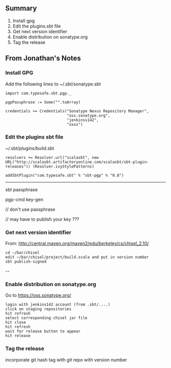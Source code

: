 ## Summary
1. Install gpg
2. Edit the plugins.sbt file
3. Get next version identifier
4. Enable distribution on sonatype.org
5. Tag the release

## From Jonathan's Notes
### Install GPG
Add the following lines to ~/.sbt/sonatype.sbt
```
import com.typesafe.sbt.pgp._

pgpPassphrase := Some("".toArray)

credentials += Credentials("Sonatype Nexus Repository Manager", 
                           "oss.sonatype.org", 
                           "jenkinss142",
                           "xxxx")
```
### Edit the plugins sbt file
~/.sbt/plugins/build.sbt
```
resolvers += Resolver.url("scalasbt", new URL("http://scalasbt.artifactoryonline.com/scalasbt/sbt-plugin-releases")) (Resolver.ivyStylePatterns)

addSbtPlugin("com.typesafe.sbt" % "sbt-pgp" % "0.8")
```
----
sbt passphrase

pgp-cmd key-gen

// don't use passphrase

// may have to publish your key ???

### Get next version identifier 
From: http://central.maven.org/maven2/edu/berkeley/cs/chisel_2.10/
```
cd ~/bar/chisel
edit ~/bar/chisel/project/build.scala and put in version number
sbt publish-signed
```
--
### Enable distribution on sonatype.org
Go to https://oss.sonatype.org/
```
login with jenkins142 account (from .sbt/....)
click on staging repositories
hit refresh
select corresponding chisel jar file
hit close
hit refresh 
wait for release button to appear
hit release
```
### Tag the release
incorporate git hash tag with git repo with version number